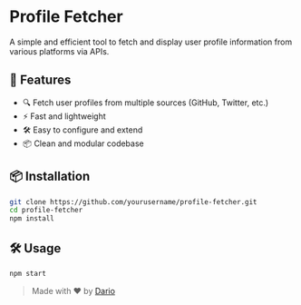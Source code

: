 # Profile Fetcher

A simple and efficient tool to fetch and display user profile information from various platforms via APIs.

## 🚀 Features

- 🔍 Fetch user profiles from multiple sources (GitHub, Twitter, etc.)
- ⚡ Fast and lightweight
- 🛠️ Easy to configure and extend
- 📦 Clean and modular codebase


## 📦 Installation

```bash
git clone https://github.com/yourusername/profile-fetcher.git
cd profile-fetcher
npm install
```

## 🛠️ Usage

```bash
npm start
```



> Made with ❤️ by [Dario](https://github.com/dariogeorge21)